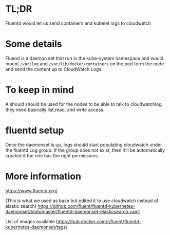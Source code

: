 # TL;DR

Fluentd would let us send containers and kubelet logs to cloudwatch

# Some details

Fluend is a daemon set that run in the kube-system namespace and would mount 
`/var/log` and `/var/lib/docker/containers` on the pod form the node and send 
the content up to CloudWatch Logs.

# To keep in mind

A should should be used for the nodes to be able to talk to cloudwatchlog, 
they need basically list,read, and write access.

# fluentd setup

Once the daemonset is up, logs should start populating cloudwatch under the fluentd 
Log group. If the group does not exist, then it'll be automatically created if the
role has the right permissions.

# More information

https://www.fluentd.org/

(This is what we used as base but edited it to use cloudwatch instead of elastic search)
https://github.com/fluent/fluentd-kubernetes-daemonset/blob/master/fluentd-daemonset-elasticsearch.yaml

List of images available
https://hub.docker.com/r/fluent/fluentd-kubernetes-daemonset/tags/
